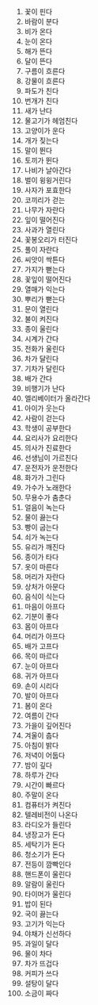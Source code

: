 1. 꽃이 핀다
2. 바람이 분다
3. 비가 온다
4. 눈이 온다
5. 해가 뜬다
6. 달이 뜬다
7. 구름이 흐른다
8. 강물이 흐른다
9. 파도가 친다
10. 번개가 친다
11. 새가 난다
12. 물고기가 헤엄친다
13. 고양이가 운다
14. 개가 짖는다
15. 말이 뛴다
16. 토끼가 뛴다
17. 나비가 날아간다
18. 벌이 윙윙거린다
19. 사자가 포효한다
20. 코끼리가 걷는
21. 나무가 자란다
22. 잎이 떨어진다
23. 사과가 열린다
24. 꽃봉오리가 터진다
25. 풀이 자란다
26. 씨앗이 싹튼다
27. 가지가 뻗는다
28. 꽃잎이 떨어진다
29. 열매가 익는다
30. 뿌리가 뻗는다
31. 문이 열린다
32. 불이 켜진다
33. 종이 울린다
34. 시계가 간다
35. 전화가 울린다
36. 차가 달린다
37. 기차가 달린다
38. 배가 간다
39. 비행기가 난다
40. 엘리베이터가 올라간다
41. 아이가 웃는다
42. 사람이 걷는다
43. 학생이 공부한다
44. 요리사가 요리한다
45. 의사가 진료한다
46. 선생님이 가르친다
47. 운전자가 운전한다
48. 화가가 그린다
49. 가수가 노래한다
50. 무용수가 춤춘다
51. 얼음이 녹는다
52. 물이 끓는다
53. 빵이 굽는다
54. 쇠가 녹는다
55. 유리가 깨진다
56. 종이가 타다
57. 옷이 마른다
58. 머리가 자란다
59. 상처가 아문다
60. 음식이 식는다
61. 마음이 아프다
62. 기분이 좋다
63. 몸이 아프다
64. 머리가 아프다
65. 배가 고프다
66. 목이 마르다
67. 눈이 아프다
68. 귀가 아프다
69. 손이 시리다
70. 발이 아프다
71. 봄이 온다
72. 여름이 간다
73. 가을이 깊어진다
74. 겨울이 춥다
75. 아침이 밝다
76. 저녁이 어둡다
77. 밤이 깊다
78. 하루가 간다
79. 시간이 빠르다
80. 주말이 온다
81. 컴퓨터가 켜진다
82. 텔레비전이 나온다
83. 라디오가 들린다
84. 냉장고가 돈다
85. 세탁기가 돈다
86. 청소기가 돈다
87. 전등이 깜빡인다
88. 핸드폰이 울린다
89. 알람이 울린다
90. 타이머가 울린다
91. 밥이 된다
92. 국이 끓는다
93. 고기가 익는다
94. 야채가 신선하다
95. 과일이 달다
96. 물이 차다
97. 차가 뜨겁다
98. 커피가 쓰다
99. 설탕이 달다
100. 소금이 짜다
